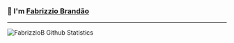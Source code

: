 ### 👋 I'm [Fabrizzio Brandão][website]

---

<img align="left" alt="FabrizzioB Github Statistics" src="https://github-readme-stats.vercel.app/api?username=FabrizzioB&show_icons=true&theme=tokyonight&count_private=true" />

<!--
**FabrizzioB/FabrizzioB** is a ✨ _special_ ✨ repository because its `README.md` (this file) appears on your GitHub profile.

Here are some ideas to get you started:

- 🔭 I’m currently working on ...
- 🌱 I’m currently learning ...
- 👯 I’m looking to collaborate on ...
- 🤔 I’m looking for help with ...
- 💬 Ask me about ...
- 📫 How to reach me: ...
- 😄 Pronouns: ...
- ⚡ Fun fact: ...
-->

<!-- Links -->
[website]: https://www.linkedin.com/in/fabrizziobrandao/
